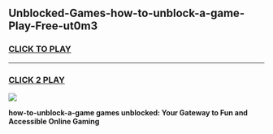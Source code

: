 
## Unblocked-Games-how-to-unblock-a-game-Play-Free-ut0m3
<h3>
<a href="https://premium76.site?title=how-to-unblock-a-game&ref=18A1">CLICK TO PLAY</a></h3>
<hr>

<h3>
<a href="https://premium76.site?title=how-to-unblock-a-game&ref=18A1">CLICK 2 PLAY</a>
  
</h3>

<a href="https://premium76.site?title=how-to-unblock-a-game&ref=18A1"><img src="https://clearcache.store/games.png"></a>


**how-to-unblock-a-game games unblocked: Your Gateway to Fun and Accessible Online Gaming**
